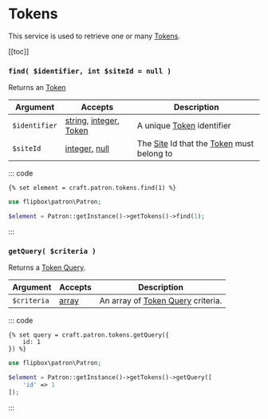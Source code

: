 # Tokens

This service is used to retrieve one or many [Tokens].

[[toc]]

### `find( $identifier, int $siteId = null )`

Returns an [Token]

| Argument          | Accepts                   | Description
| ----------        | ----------                | ----------
| `$identifier`     | [string], [integer], [Token] | A unique [Token] identifier
| `$siteId`         | [integer], [null]         | The [Site] Id that the [Token] must belong to

::: code
```twig
{% set element = craft.patron.tokens.find(1) %}
```

```php
use flipbox\patron\Patron;

$element = Patron::getInstance()->getTokens()->find(1);
```
:::

### `getQuery( $criteria )`

Returns a [Token Query].

| Argument          | Accepts                   | Description
| ----------        | ----------                | ----------
| `$criteria`       | [array]                   | An array of [Token Query] criteria.


::: code
```twig
{% set query = craft.patron.tokens.getQuery({
    id: 1
}) %}
```

```php
use flipbox\patron\Patron;

$element = Patron::getInstance()->getTokens()->getQuery([
    'id' => 1
]);
```
:::


[integer]: http://www.php.net/language.types.integer
[integer\[\]]: http://www.php.net/language.types.integer
[array]: http://www.php.net/language.types.array
[string]: http://www.php.net/language.types.string
[string\[\]]: http://www.php.net/language.types.string
[null]: http://www.php.net/language.types.null

[Site]: https://docs.craftcms.com/api/v3/craft-models-site.html

[Token Query]: ../queries/token.md "Token Query"
[Tokens]: ../objects/token.md "Token"
[Token]: ../objects/token.md "Token"